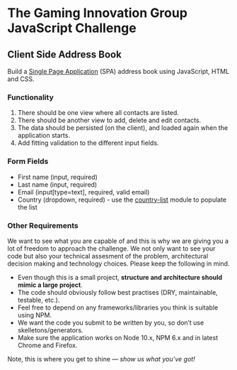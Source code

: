 # The Gaming Innovation Group JavaScript Challenge

## Client Side Address Book
Build a [Single Page Application](https://en.wikipedia.org/wiki/Single-page_application) (SPA) address book using JavaScript, HTML and CSS.

### Functionality
1. There should be one view where all contacts are listed.
1. There should be another view to add, delete and edit contacts.
1. The data should be persisted (on the client), and loaded again when the application starts.
1. Add fitting validation to the different input fields.

### Form Fields
* First name (input, required)
* Last name (input, required)
* Email (input[type=text], required, valid email)
* Country (dropdown, required) - use the [country-list](https://www.npmjs.com/package/country-list) module to populate the list

### Other Requirements
We want to see what you are capable of and this is why we are giving you a lot of freedom to approach the challenge. We not only want to see your code but also your technical assesment of the problem, architectural decision making and technology choices. Please keep the following in mind.

* Even though this is a small project, **structure and architecture should mimic a large project**.
* The code should obviously follow best practises (DRY, maintainable, testable, etc.).
* Feel free to depend on any frameworks/libraries you think is suitable using NPM.
* We want the code you submit to be written by you, so don’t use skelletons/generators.
* Make sure the application works on Node 10.x, NPM 6.x and in latest Chrome and Firefox.

Note, this is where you get to shine — *show us what you’ve got!*

